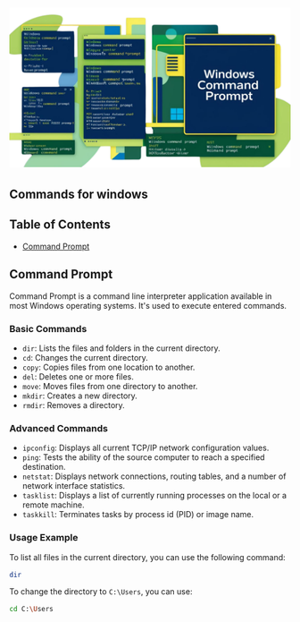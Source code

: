 # ![windows command ](/Assets/images/windows-commands-line.png)

## Commands for windows

## Table of Contents

- [Command Prompt](#command-prompt)

## Command Prompt

Command Prompt is a command line interpreter application available in most Windows operating systems. It's used to execute entered commands. 

### Basic Commands

- `dir`: Lists the files and folders in the current directory.
- `cd`: Changes the current directory.
- `copy`: Copies files from one location to another.
- `del`: Deletes one or more files.
- `move`: Moves files from one directory to another.
- `mkdir`: Creates a new directory.
- `rmdir`: Removes a directory.

### Advanced Commands

- `ipconfig`: Displays all current TCP/IP network configuration values.
- `ping`: Tests the ability of the source computer to reach a specified destination.
- `netstat`: Displays network connections, routing tables, and a number of network interface statistics.
- `tasklist`: Displays a list of currently running processes on the local or a remote machine.
- `taskkill`: Terminates tasks by process id (PID) or image name.

### Usage Example

To list all files in the current directory, you can use the following command:

```sh
dir
```

To change the directory to `C:\Users`, you can use:

```sh
cd C:\Users
```